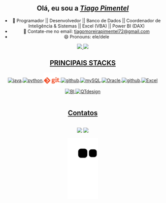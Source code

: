 <div>
  
  <h2 align="center">Olá, eu sou a <a href="https://www.linkedin.com/in/tiago-moreira-pimentel-aa3679172"><i>Tiago Pimentel</i></a></h2>
<div align="center">
  
- 🌱 Programador || Desenvolvedor || Banco de Dados || Coordenador de Inteligência & Sistemas || Excel (VBA) || Power BI (DAX)
- 👯 Contate-me no email: tiagomoreirapimentel72@gmail.com
- 😄 Pronouns: ele/dele
      
<div>
  <a href="https://github.com/TiagoMoreiraPimentel">
  <img height="180em" src="https://github-readme-stats.vercel.app/api?username=TiagoMoreiraPimentel&show_icons=true&theme=dark&include_all_commits=false&count_private=true"/>
  <img height="180em" src="https://github-readme-stats.vercel.app/api/top-langs/?username=TiagoMoreiraPimentel&layout=compact&theme=dark"/>
</div>
    
<h2> PRINCIPAIS STACKS</h2> 
</div>
<div align="center" valign="top">
  <img align="center" alt="java" height="60" width="70" src="https://logospng.org/download/java/logo-java-512.png">
  <img align="center" alt="python" height="50" width="40" src="https://logodownload.org/wp-content/uploads/2019/10/python-logo-2.png">
  <img align="center" height="50" width="50" src="https://github.com/devicons/devicon/blob/master/icons/git/git-plain-wordmark.svg">                                       
  <img align="center" alt="github" height="40" width=50" src="https://cdn-icons-png.flaticon.com/512/25/25231.png">
  <img align="center" alt="mySQL" height="40" width=50" src="https://logos-world.net/wp-content/uploads/2020/09/Oracle-Symbol.png">
  <img align="center" alt="Oracle" height="40" width=50" src="https://www.elearningworld.org/wp-content/uploads/2019/04/MySQL.svg.png">
  <img align="center" alt="github" height="40" width=50" src="https://static-00.iconduck.com/assets.00/file-type-vba-icon-512x286-atniaiws.png">
  <img align="center" alt="Excel" height="60" width="70" src="https://tse4.mm.bing.net/th?id=OIP.ZxC9BPAgPTgnKYQsIvcVKQHaHa&pid=Api">
  <img align="center" alt="BI" height="60" width="70" src="https://tse4.mm.bing.net/th?id=OIP.-jubPhgs-9HmuGP8SaJGzwHaHS&pid=Api">
  <img align="center" alt="QTdesign" height="60" width="70" src="https://tse4.mm.bing.net/th?id=OIP.-jubPhgs-9HmuGP8SaJGzwHaHS&pid=Api">
  
</div><br>
<div align="center">
<h2>Contatos</h2><br>
<a href = "mailto:tiagomoreirapimentel@hotmail.com"><img src="https://img.shields.io/badge/-Gmail-%23333?style=for-the-badge&logo=gmail&logoColor=red" target="_blank"></a>
<a href="https://www.linkedin.com/in/tiago-moreira-pimentel-aa3679172/" target="_blank"><img src="[https://tse1.mm.bing.net/th?id=OIP.mpqIWtVwNK_qjUGT4cx4lQHaHU&pid=Api](https://img.shields.io/badge/-LinkedIn-%230077B5?style=for-the-badge&logo=linkedin&logoColor=white)" target="_blank"></a> 
</div>
  
<div align="center">
    
![Snake animation](https://github.com/rafaballerini/rafaballerini/blob/output/github-contribution-grid-snake.svg)
                     
    
